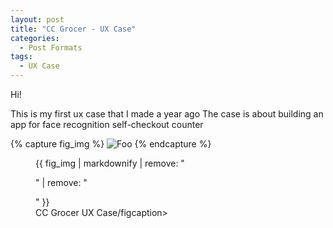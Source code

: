 ```yaml
---
layout: post
title: "CC Grocer - UX Case"
categories:
  - Post Formats
tags:
  - UX Case
---
```


Hi!

This is my first ux case that I made a year ago
The case is about building an app for face recognition self-checkout counter

{% capture fig_img %}
![Foo](https://i.imgur.com/J49q3jh.png)
{% endcapture %}

<figure>
  {{ fig_img | markdownify | remove: "<p>" | remove: "</p>" }}
  <figcaption>CC Grocer UX Case/figcaption>
</figure>
